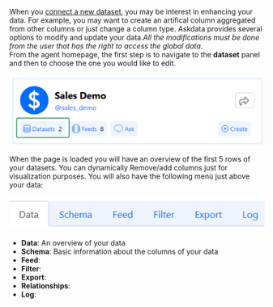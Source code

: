 When you [connect a new dataset](https://docs.askdata.com/docs/how-to-connect-a-dataset), you may be interest in enhancing your data. For example, you may want to create an artifical column aggregated from other columns or just change a column type. Askdata provides several options to modify and update your data.*All the modifications must be done from the user that has the right to access the global data*. <br/>
From the agent homepage, the first step is to navigate to the **dataset** panel and then to choose the one you would like to edit. 

<p align="center">
  <img src="https://github.com/Edoardoba/test/blob/main/media/dataset.PNG" width="650" />
</p>


When the page is loaded you will have an overview of the first 5 rows of your datasets. You can dynamically Remove/add columns just for visualization purposes. You will also have the following menù just above your data:

<p align="center">
  <img src="https://github.com/Edoardoba/test/blob/main/media/header_dataset.PNG" width="650" />
</p>

- **Data**: An overview of your data
- **Schema**: Basic information about the columns of your data
- **Feed**: 
- **Filter**:
- **Export**:
- **Relationships**:
- **Log**:
